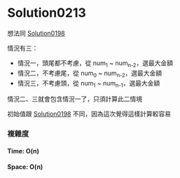 # Solution0213

想法同 [Solution0198](Solution0198.md)

情況有三：
- 情況一，頭尾都不考慮，從 num<sub>1</sub> ~ num<sub>n-2</sub>，選最大金額
- 情況二，不考慮尾，從 num<sub>0</sub> ~ num<sub>n-2</sub>，選最大金額
- 情況三，不考慮頭，從 num<sub>1</sub> ~ num<sub>n-1</sub>，選最大金額

情況二、三就會包含情況一了，只須計算此二情境

初始值跟 [Solution0198](Solution0198.md) 不同，因為這次覺得這樣計算較容易

### 複雜度

#### Time: O(n)

#### Space: O(n)